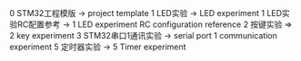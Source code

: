 0 STM32工程模版  -> project template
1 LED实验 -> LED experiment
1 LED实验RC配置参考 -> 1 LED experiment RC configuration reference
2 按键实验 => 2 key experiment
3 STM32串口1通讯实验 -> serial port 1 communication experiment
5 定时器实验 -> 5 Timer experiment
